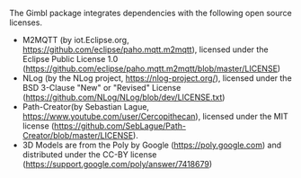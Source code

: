 The Gimbl package integrates dependencies with the following open source licenses.

- M2MQTT (by iot.Eclipse.org, https://github.com/eclipse/paho.mqtt.m2mqtt), licensed under the Eclipse Public License 1.0 (https://github.com/eclipse/paho.mqtt.m2mqtt/blob/master/LICENSE)
- NLog (by the NLog project, https://nlog-project.org/), licensed under the BSD 3-Clause "New" or "Revised" License (https://github.com/NLog/NLog/blob/dev/LICENSE.txt)
- Path-Creator(by Sebastian Lague, https://www.youtube.com/user/Cercopithecan), licensed under the MIT license (https://github.com/SebLague/Path-Creator/blob/master/LICENSE).
- 3D Models are from the Poly by Google (https://poly.google.com) and distributed under the CC-BY license (https://support.google.com/poly/answer/7418679) 